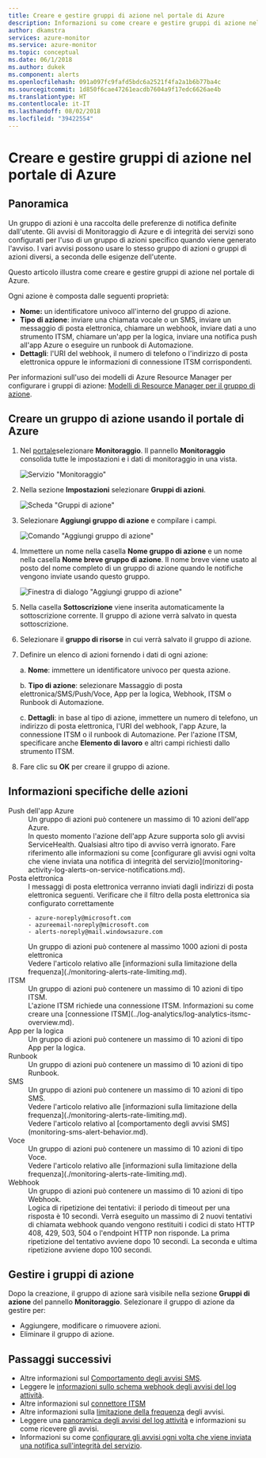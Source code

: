 ```yaml
---
title: Creare e gestire gruppi di azione nel portale di Azure
description: Informazioni su come creare e gestire gruppi di azione nel portale di Azure.
author: dkamstra
services: azure-monitor
ms.service: azure-monitor
ms.topic: conceptual
ms.date: 06/1/2018
ms.author: dukek
ms.component: alerts
ms.openlocfilehash: 091a097fc9fafd5bdc6a2521f4fa2a1b6b77ba4c
ms.sourcegitcommit: 1d850f6cae47261eacdb7604a9f17edc6626ae4b
ms.translationtype: HT
ms.contentlocale: it-IT
ms.lasthandoff: 08/02/2018
ms.locfileid: "39422554"
---
```

# <a name="create-and-manage-action-groups-in-the-azure-portal"></a>Creare e gestire gruppi di azione nel portale di Azure
## <a name="overview"></a>Panoramica ##
Un gruppo di azioni è una raccolta delle preferenze di notifica definite dall'utente. Gli avvisi di Monitoraggio di Azure e di integrità dei servizi sono configurati per l'uso di un gruppo di azioni specifico quando viene generato l'avviso. I vari avvisi possono usare lo stesso gruppo di azioni o gruppi di azioni diversi, a seconda delle esigenze dell'utente.

Questo articolo illustra come creare e gestire gruppi di azione nel portale di Azure.

Ogni azione è composta dalle seguenti proprietà:

* **Nome:** un identificatore univoco all'interno del gruppo di azione.  
* **Tipo di azione**: inviare una chiamata vocale o un SMS, inviare un messaggio di posta elettronica, chiamare un webhook, inviare dati a uno strumento ITSM, chiamare un'app per la logica, inviare una notifica push all'app Azure o eseguire un runbook di Automazione.
* **Dettagli**: l'URI del webhook, il numero di telefono o l'indirizzo di posta elettronica oppure le informazioni di connessione ITSM corrispondenti.

Per informazioni sull'uso dei modelli di Azure Resource Manager per configurare i gruppi di azione: [Modelli di Resource Manager per il gruppo di azione](monitoring-create-action-group-with-resource-manager-template.md).

## <a name="create-an-action-group-by-using-the-azure-portal"></a>Creare un gruppo di azione usando il portale di Azure ##
1. Nel [portale](https://portal.azure.com)selezionare **Monitoraggio**. Il pannello **Monitoraggio** consolida tutte le impostazioni e i dati di monitoraggio in una vista.

    ![Servizio "Monitoraggio"](./media/monitoring-action-groups/home-monitor.png)
1. Nella sezione **Impostazioni** selezionare **Gruppi di azioni**.

    ![Scheda "Gruppi di azione"](./media/monitoring-action-groups/action-groups-blade.png)
1. Selezionare **Aggiungi gruppo di azione** e compilare i campi.

    ![Comando "Aggiungi gruppo di azione"](./media/monitoring-action-groups/add-action-group.png)
1. Immettere un nome nella casella **Nome gruppo di azione** e un nome nella casella **Nome breve gruppo di azione**. Il nome breve viene usato al posto del nome completo di un gruppo di azione quando le notifiche vengono inviate usando questo gruppo.

      ![Finestra di dialogo "Aggiungi gruppo di azione"](./media/monitoring-action-groups/action-group-define.png)

1. Nella casella **Sottoscrizione** viene inserita automaticamente la sottoscrizione corrente. Il gruppo di azione verrà salvato in questa sottoscrizione.

1. Selezionare il **gruppo di risorse** in cui verrà salvato il gruppo di azione.

1. Definire un elenco di azioni fornendo i dati di ogni azione:

    a. **Nome**: immettere un identificatore univoco per questa azione.

    b. **Tipo di azione**: selezionare Massaggio di posta elettronica/SMS/Push/Voce, App per la logica, Webhook, ITSM o Runbook di Automazione.

    c. **Dettagli**: in base al tipo di azione, immettere un numero di telefono, un indirizzo di posta elettronica, l'URI del webhook, l'app Azure, la connessione ITSM o il runbook di Automazione. Per l'azione ITSM, specificare anche **Elemento di lavoro** e altri campi richiesti dallo strumento ITSM.

1. Fare clic su **OK** per creare il gruppo di azione.

## <a name="action-specific-information"></a>Informazioni specifiche delle azioni
<dl>
<dt>Push dell'app Azure</dt>
<dd>Un gruppo di azioni può contenere un massimo di 10 azioni dell'app Azure.</dd>
<dd>In questo momento l'azione dell'app Azure supporta solo gli avvisi ServiceHealth. Qualsiasi altro tipo di avviso verrà ignorato. Fare riferimento alle informazioni su come [configurare gli avvisi ogni volta che viene inviata una notifica di integrità del servizio](monitoring-activity-log-alerts-on-service-notifications.md).</dd>

<dt>Posta elettronica</dt>
<dd>I messaggi di posta elettronica verranno inviati dagli indirizzi di posta elettronica seguenti. Verificare che il filtro della posta elettronica sia configurato correttamente

    - azure-noreply@microsoft.com
    - azureemail-noreply@microsoft.com
    - alerts-noreply@mail.windowsazure.com
    
</dd>
<dd>Un gruppo di azioni può contenere al massimo 1000 azioni di posta elettronica</dd>
<dd>Vedere l'articolo relativo alle [informazioni sulla limitazione della frequenza](./monitoring-alerts-rate-limiting.md).</dd>

<dt>ITSM</dt>
<dd>Un gruppo di azioni può contenere un massimo di 10 azioni di tipo ITSM.</dd>
<dd>L'azione ITSM richiede una connessione ITSM. Informazioni su come creare una [connessione ITSM](../log-analytics/log-analytics-itsmc-overview.md).</dd>

<dt>App per la logica</dt>
<dd>Un gruppo di azioni può contenere un massimo di 10 azioni di tipo App per la logica.</dd>

<dt>Runbook</dt>
<dd>Un gruppo di azioni può contenere un massimo di 10 azioni di tipo Runbook.</dd>

<dt>SMS</dt>
<dd>Un gruppo di azioni può contenere un massimo di 10 azioni di tipo SMS.</dd>
<dd>Vedere l'articolo relativo alle [informazioni sulla limitazione della frequenza](./monitoring-alerts-rate-limiting.md).</dd>
<dd>Vedere l'articolo relativo al [comportamento degli avvisi SMS](monitoring-sms-alert-behavior.md).</dd>

<dt>Voce</dt>
<dd>Un gruppo di azioni può contenere un massimo di 10 azioni di tipo Voce.</dd>
<dd>Vedere l'articolo relativo alle [informazioni sulla limitazione della frequenza](./monitoring-alerts-rate-limiting.md).</dd>

<dt>Webhook</dt>
<dd>Un gruppo di azioni può contenere un massimo di 10 azioni di tipo Webhook.
<dd>Logica di ripetizione dei tentativi: il periodo di timeout per una risposta è 10 secondi. Verrà eseguito un massimo di 2 nuovi tentativi di chiamata webhook quando vengono restituiti i codici di stato HTTP 408, 429, 503, 504 o l'endpoint HTTP non risponde. La prima ripetizione del tentativo avviene dopo 10 secondi. La seconda e ultima ripetizione avviene dopo 100 secondi.</dd>
</dl>

## <a name="manage-your-action-groups"></a>Gestire i gruppi di azione ##
Dopo la creazione, il gruppo di azione sarà visibile nella sezione **Gruppi di azione** del pannello **Monitoraggio**. Selezionare il gruppo di azione da gestire per:

* Aggiungere, modificare o rimuovere azioni.
* Eliminare il gruppo di azione.

## <a name="next-steps"></a>Passaggi successivi ##
* Altre informazioni sul [Comportamento degli avvisi SMS](monitoring-sms-alert-behavior.md).  
* Leggere le [informazioni sullo schema webhook degli avvisi del log attività](monitoring-activity-log-alerts-webhook.md).  
* Altre informazioni sul [connettore ITSM](../log-analytics/log-analytics-itsmc-overview.md)
* Altre informazioni sulla [limitazione della frequenza](monitoring-alerts-rate-limiting.md) degli avvisi.
* Leggere una [panoramica degli avvisi del log attività](monitoring-overview-alerts.md) e informazioni su come ricevere gli avvisi.  
* Informazioni su come [configurare gli avvisi ogni volta che viene inviata una notifica sull'integrità del servizio](monitoring-activity-log-alerts-on-service-notifications.md).
